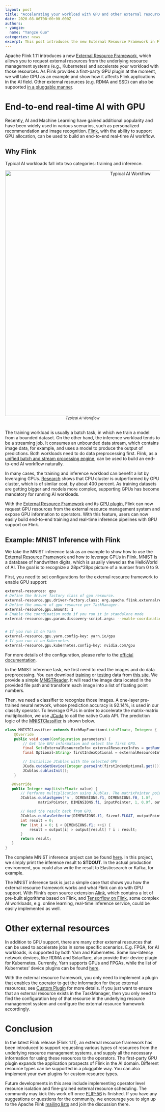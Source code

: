 ```yaml
---
layout: post
title: "Accelerating your workload with GPU and other external resources"
date: 2020-08-06T08:00:00.000Z
authors:
- yangze:
  name: "Yangze Guo"
categories: news
excerpt: This post introduces the new External Resource Framework in Flink 1.11 and take GPU as an example to show how to accelerate your workload with external resources.
---
```


Apache Flink 1.11 introduces a new [External Resource Framework](https://ci.apache.org/projects/flink/flink-docs-master/ops/external_resources.html),
which allows you to request external resources from the underlying resource management systems (e.g., Kubernetes) and accelerate your workload with
those resources. As Flink provides a first-party GPU plugin at the moment, we will take GPU as an example and show how it affects Flink applications
in the AI field. Other external resources (e.g. RDMA and SSD) can also be supported [in a pluggable manner](https://ci.apache.org/projects/flink/flink-docs-master/ops/external_resources.html#implement-a-plugin-for-your-custom-resource-type).

# End-to-end real-time AI with GPU

Recently, AI and Machine Learning have gained additional popularity and have been widely used in various scenarios, such
as personalized recommendation and image recognition. [Flink](https://flink.apache.org/), with the ability to support GPU
allocation, can be used to build an end-to-end real-time AI workflow.

## Why Flink

Typical AI workloads fall into two categories: training and inference.

<center>
<img src="{{ site.baseurl }}/img/blog/2020-08-06-accelerate-with-external-resources/ai-workflow.png" width="800px" alt="Typical AI Workflow"/>
<br/>
<i><small>Typical AI Workflow</small></i>
</center>
<br/>

The training workload is usually a batch task, in which we train a model from a bounded dataset. On the other hand, the inference
workload tends to be a streaming job. It consumes an unbounded data stream, which contains image data, for example, and uses a model
to produce the output of predictions. Both workloads need to do data preprocessing first. Flink, as a
[unified batch and stream processing engine](https://flink.apache.org/news/2019/02/13/unified-batch-streaming-blink.html), can be used to build an end-to-end AI workflow naturally.

In many cases, the training and inference workload can benefit a lot by leveraging GPUs. [Research](https://azure.microsoft.com/en-us/blog/gpus-vs-cpus-for-deployment-of-deep-learning-models/)
shows that CPU cluster is outperformed by GPU cluster, which is of similar cost, by about 400 percent. As training datasets
are getting bigger and models more complex, supporting GPUs has become mandatory for running AI workloads.

With the [External Resource Framework](https://ci.apache.org/projects/flink/flink-docs-master/ops/external_resources.html)
and its [GPU plugin](https://ci.apache.org/projects/flink/flink-docs-master/ops/external_resources.html#plugin-for-gpu-resources), Flink
can now request GPU resources from the external resource management system and expose GPU information to operators. With this
feature, users can now easily build end-to-end training and real-time inference pipelines with GPU support on Flink.

## Example: MNIST Inference with Flink

We take the MNIST inference task as an example to show how to use the [External Resource Framework](https://ci.apache.org/projects/flink/flink-docs-master/ops/external_resources.html)
and how to leverage GPUs in Flink. MNIST is a database of handwritten digits, which is usually viewed as the HelloWorld of AI.
The goal is to recognize a 28px*28px picture of a number from 0 to 9.

First, you need to set configurations for the external resource framework to enable GPU support:

```bash
external-resources: gpu
# Define the driver factory class of gpu resource.
external-resource.gpu.driver-factory.class: org.apache.flink.externalresource.gpu.GPUDriverFactory
# Define the amount of gpu resource per TaskManager.
external-resource.gpu.amount: 1
# Enable the coordination mode if you run it in standalone mode
external-resource.gpu.param.discovery-script.args: --enable-coordination


# If you run it on Yarn
external-resource.gpu.yarn.config-key: yarn.io/gpu
# If you run it on Kubernetes
external-resource.gpu.kubernetes.config-key: nvidia.com/gpu
```

For more details of the configuration, please refer to the [official documentation](https://ci.apache.org/projects/flink/flink-docs-release-1.11/ops/external_resources.html#configurations-1).

In the MNIST inference task, we first need to read the images and do data preprocessing. You can download [training](http://yann.lecun.com/exdb/mnist/train-images-idx3-ubyte.gz)
or [testing](http://yann.lecun.com/exdb/mnist/t10k-images-idx3-ubyte.gz) data from [this site](http://yann.lecun.com/exdb/mnist/).
We provide a simple [MNISTReader](https://github.com/KarmaGYZ/flink-mnist/blob/master/src/main/java/org/apache/flink/MNISTReader.java).
It will read the image data located in the provided file path and transform each image into a list of floating point numbers.

Then, we need a classifier to recognize those images. A one-layer pre-trained neural network, whose prediction accuracy is 92.14%,
is used in our classify operator. To leverage GPUs in order to accelerate the matrix-matrix multiplication, we use [JCuda](https://github.com/jcuda/jcuda)
to call the native Cuda API. The prediction logic of the [MNISTClassifier](https://github.com/KarmaGYZ/flink-mnist/blob/master/src/main/java/org/apache/flink/MNISTClassifier.java) is shown below.

```java
class MNISTClassifier extends RichMapFunction<List<Float>, Integer> {
    @Override
    public void open(Configuration parameters) {
        // Get the GPU information and select the first GPU.
        final Set<ExternalResourceInfo> externalResourceInfos = getRuntimeContext().getExternalResourceInfos(resourceName);
        final Optional<String> firstIndexOptional = externalResourceInfos.iterator().next().getProperty("index");

        // Initialize JCublas with the selected GPU
        JCuda.cudaSetDevice(Integer.parseInt(firstIndexOptional.get()));
        JCublas.cublasInit();
    }

   @Override
   public Integer map(List<Float> value) {
       // Performs multiplication using JCublas. The matrixPointer points to our pre-trained model.
       JCublas.cublasSgemv('n', DIMENSIONS.f1, DIMENSIONS.f0, 1.0f,
               matrixPointer, DIMENSIONS.f1, inputPointer, 1, 0.0f, outputPointer, 1);

       // Read the result back from GPU.
       JCublas.cublasGetVector(DIMENSIONS.f1, Sizeof.FLOAT, outputPointer, 1, Pointer.to(output), 1);
       int result = 0;
       for (int i = 0; i < DIMENSIONS.f1; ++i) {
           result = output[i] > output[result] ? i : result;
       }
       return result;
   }
}
```

The complete MNIST inference project can be found [here](https://github.com/KarmaGYZ/flink-mnist). In this project, we simply
print the inference result to **STDOUT**. In the actual production environment, you could also write the result to Elasticsearch or Kafka, for example.

The MNIST inference task is just a simple case that shows you how the external resource framework works and what Flink can
do with GPU support. With Flink’s open source extension [Alink](https://github.com/alibaba/Alink), which contains a lot of
pre-built algorithms based on Flink, and [Tensorflow on Flink](https://github.com/alibaba/flink-ai-extended), some complex
AI workloads, e.g. online learning, real-time inference service, could be easily implemented as well.

# Other external resources

In addition to GPU support, there are many other external resources that can be used to accelerate jobs in some specific scenarios.
E.g. FPGA, for AI workloads, is supported by both Yarn and Kubernetes. Some low-latency network devices, like RDMA and Solarflare, also
provide their device plugin for Kubernetes. Currently, Yarn supports GPUs and FPGAs, while the list of Kubernetes’ device plugins can be found [here](https://kubernetes.io/docs/concepts/extend-kubernetes/compute-storage-net/device-plugins/#examples).

With the external resource framework, you only need to implement a plugin that enables the operator to get the information
for these external resources; see [Custom Plugin](https://ci.apache.org/projects/flink/flink-docs-release-1.11/ops/external_resources.html#implement-a-plugin-for-your-custom-resource-type)
for more details. If you just want to ensure that an external resource exists in the TaskManager, then you only need to find the
configuration key of that resource in the underlying resource management system and configure the external resource framework accordingly.

# Conclusion

In the latest Flink release (Flink 1.11), an external resource framework has been introduced to support requesting various types of
resources from the underlying resource management systems, and supply all the necessary information for using these resources to the
operators. The first-party GPU plugin expands the application prospects of Flink in the AI domain. Different resource types can be supported
in a pluggable way. You can also implement your own plugins for custom resource types.

Future developments in this area include implementing operator level resource isolation and fine-grained external resource scheduling.
The community may kick this work off once [FLIP-56](https://cwiki.apache.org/confluence/display/FLINK/FLIP-56%3A+Dynamic+Slot+Allocation)
is finished. If you have any suggestions or questions for the community, we encourage you to sign up to the Apache Flink
[mailing lists](https://flink.apache.org/community.html#mailing-lists) and join the discussion there.
